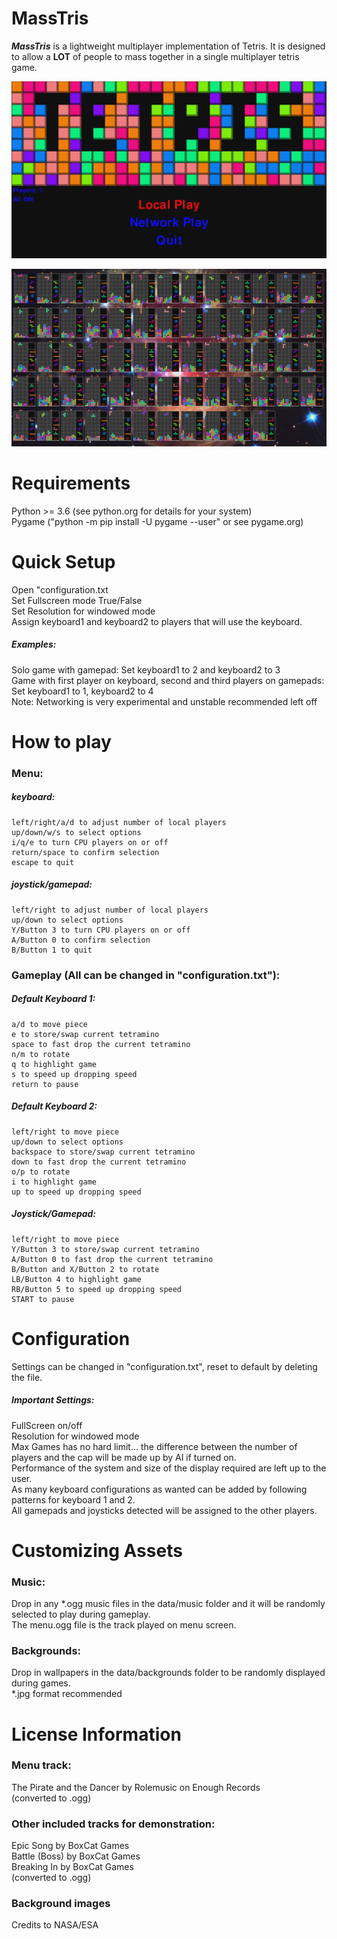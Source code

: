 # MassTris
_**MassTris**_ is a lightweight multiplayer implementation of Tetris. It is designed to allow a **LOT** of people to mass together in a single multiplayer tetris game.

![Main menu](/docs/masstris.jpg)

![Gameplay Image](/docs/masstris2.jpg)


Requirements
============
Python >= 3.6 (see python.org for details for your system)  
Pygame ("python -m pip install -U pygame --user" or see pygame.org)


Quick Setup
===========
Open "configuration.txt  
Set Fullscreen mode True/False  
Set Resolution for windowed mode  
Assign keyboard1 and keyboard2 to players that will use the keyboard.  
##### Examples:  
 Solo game with gamepad: Set keyboard1 to 2 and keyboard2 to 3  
 Game with first player on keyboard, second and third players on gamepads: Set keyboard1 to 1, keyboard2 to 4  
Note: Networking is very experimental and unstable recommended left off  


How to play
===========
### Menu:
  ##### keyboard:
    left/right/a/d to adjust number of local players
    up/down/w/s to select options
    i/q/e to turn CPU players on or off
    return/space to confirm selection
    escape to quit
  ##### joystick/gamepad:
    left/right to adjust number of local players
    up/down to select options
    Y/Button 3 to turn CPU players on or off
    A/Button 0 to confirm selection
    B/Button 1 to quit

### Gameplay (All can be changed in "configuration.txt"):
  ##### Default Keyboard 1:
    a/d to move piece
    e to store/swap current tetramino
    space to fast drop the current tetramino
    n/m to rotate
    q to highlight game
    s to speed up dropping speed
    return to pause
  ##### Default Keyboard 2:
    left/right to move piece
    up/down to select options
    backspace to store/swap current tetramino
    down to fast drop the current tetramino
    o/p to rotate
    i to highlight game
    up to speed up dropping speed
  ##### Joystick/Gamepad:
    left/right to move piece
    Y/Button 3 to store/swap current tetramino
    A/Button 0 to fast drop the current tetramino
    B/Button and X/Button 2 to rotate
    LB/Button 4 to highlight game
    RB/Button 5 to speed up dropping speed
    START to pause


Configuration
 ============
Settings can be changed in "configuration.txt", reset to default by deleting the file.
##### Important Settings:
FullScreen on/off  
Resolution for windowed mode  
Max Games has no hard limit... the difference between the number of players and the cap will be made up by AI if turned on.  
Performance of the system and size of the display required are left up to the user.  
As many keyboard configurations as wanted can be added by following patterns for keyboard 1 and 2.  
All gamepads and joysticks detected will be assigned to the other players.


Customizing Assets
==================
### Music:
Drop in any *.ogg music files in the data/music folder and it will be randomly selected to play during gameplay.  
The menu.ogg file is the track played on menu screen.

### Backgrounds:
Drop in wallpapers in the data/backgrounds folder to be randomly displayed during games.  
*.jpg format recommended


License Information
===================
### Menu track:
The Pirate and the Dancer by Rolemusic on Enough Records  
(converted to .ogg)

### Other included tracks for demonstration:
Epic Song by BoxCat Games  
Battle (Boss) by BoxCat Games  
Breaking In by BoxCat Games  
(converted to .ogg)

### Background images
Credits to NASA/ESA
